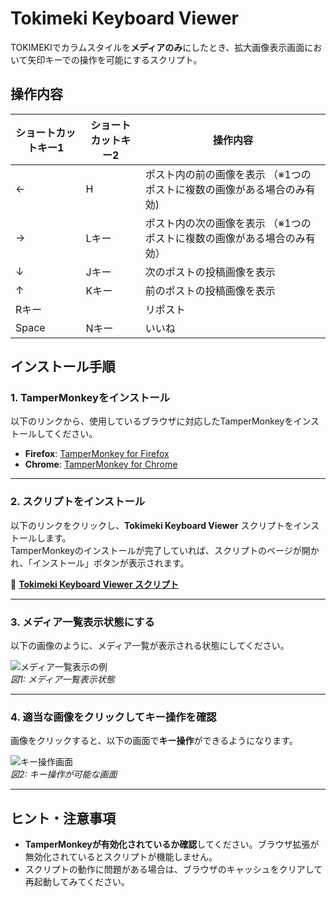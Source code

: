 # Tokimeki Keyboard Viewer

TOKIMEKIでカラムスタイルを**メディアのみ**にしたとき、拡大画像表示画面において矢印キーでの操作を可能にするスクリプト。

## 操作内容

|ショートカットキー1|ショートカットキー2|操作内容|
----|----|----
|←|H|ポスト内の前の画像を表示  （※1つのポストに複数の画像がある場合のみ有効)|
|→|Lキー|ポスト内の次の画像を表示  （※1つのポストに複数の画像がある場合のみ有効）|
|↓|Jキー|次のポストの投稿画像を表示|
|↑|Kキー|前のポストの投稿画像を表示|
|Rキー| |リポスト|
|Space|Nキー|いいね|

## インストール手順
### 1. TamperMonkeyをインストール
以下のリンクから、使用しているブラウザに対応したTamperMonkeyをインストールしてください。

- **Firefox**: [TamperMonkey for Firefox](https://addons.mozilla.org/ja/firefox/addon/tampermonkey/)  
- **Chrome**: [TamperMonkey for Chrome](https://chromewebstore.google.com/detail/tampermonkey/dhdgffkkebhmkfjojejmpbldmpobfkfo?hl=ja)

---

### 2. スクリプトをインストール
以下のリンクをクリックし、**Tokimeki Keyboard Viewer** スクリプトをインストールします。  
TamperMonkeyのインストールが完了していれば、スクリプトのページが開かれ、「インストール」ボタンが表示されます。

🔗 **[Tokimeki Keyboard Viewer スクリプト](https://github.com/lgvespa/Tokimeki-Keyboard-Viewer/raw/refs/heads/main/tokimeki_keyboard_viewer.user.js)**

---

### 3. メディア一覧表示状態にする
以下の画像のように、メディア一覧が表示される状態にしてください。

![メディア一覧表示の例](https://github.com/user-attachments/assets/e0039952-d74f-458a-a0a4-092c93a03a95)  
_図1: メディア一覧表示状態_

---

### 4. 適当な画像をクリックしてキー操作を確認
画像をクリックすると、以下の画面で**キー操作**ができるようになります。

![キー操作画面](https://github.com/user-attachments/assets/29af3c0c-e3a9-4b09-b6ce-273181da405f)  
_図2: キー操作が可能な画面_

---

## ヒント・注意事項
- **TamperMonkeyが有効化されているか確認**してください。ブラウザ拡張が無効化されているとスクリプトが機能しません。
- スクリプトの動作に問題がある場合は、ブラウザのキャッシュをクリアして再起動してみてください。
